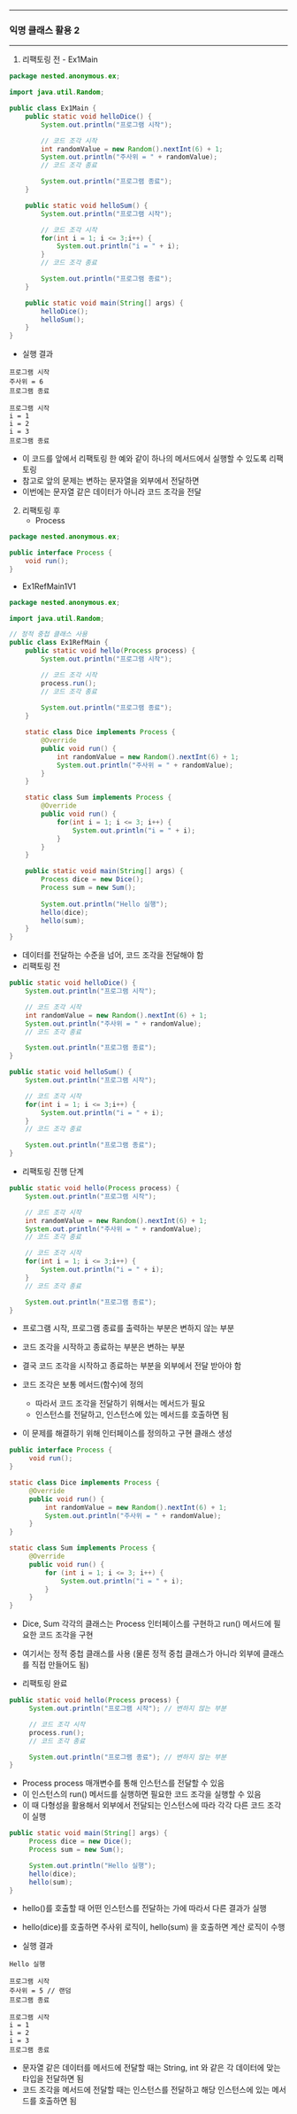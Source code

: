 -----
### 익명 클래스 활용 2
-----
1. 리팩토링 전 - Ex1Main
```java
package nested.anonymous.ex;

import java.util.Random;

public class Ex1Main {
    public static void helloDice() {
        System.out.println("프로그램 시작");

        // 코드 조각 시작
        int randomValue = new Random().nextInt(6) + 1;
        System.out.println("주사위 = " + randomValue);
        // 코드 조각 종료

        System.out.println("프로그램 종료");
    }

    public static void helloSum() {
        System.out.println("프로그램 시작");

        // 코드 조각 시작
        for(int i = 1; i <= 3;i++) {
            System.out.println("i = " + i);
        }
        // 코드 조각 종료

        System.out.println("프로그램 종료");
    }

    public static void main(String[] args) {
        helloDice();
        helloSum();
    }
}
```
  - 실행 결과
```
프로그램 시작
주사위 = 6
프로그램 종료

프로그램 시작
i = 1
i = 2
i = 3
프로그램 종료
```
   - 이 코드를 앞에서 리팩토링 한 예와 같이 하나의 메서드에서 실행할 수 있도록 리팩토링
   - 참고로 앞의 문제는 변하는 문자열을 외부에서 전달하면
   - 이번에는 문자열 같은 데이터가 아니라 코드 조각을 전달

2. 리팩토링 후
   - Process
```java
package nested.anonymous.ex;

public interface Process {
    void run();
}
```
   - Ex1RefMain1V1
```java
package nested.anonymous.ex;

import java.util.Random;

// 정적 중첩 클래스 사용
public class Ex1RefMain {
    public static void hello(Process process) {
        System.out.println("프로그램 시작");

        // 코드 조각 시작
        process.run();
        // 코드 조각 종료
        
        System.out.println("프로그램 종료");
    }

    static class Dice implements Process {
        @Override
        public void run() {
            int randomValue = new Random().nextInt(6) + 1;
            System.out.println("주사위 = " + randomValue);
        }
    }

    static class Sum implements Process {
        @Override
        public void run() {
            for(int i = 1; i <= 3; i++) {
                System.out.println("i = " + i);
            }
        }
    }

    public static void main(String[] args) {
        Process dice = new Dice();
        Process sum = new Sum();
        
        System.out.println("Hello 실행");
        hello(dice);
        hello(sum);
    }
}
```
   - 데이터를 전달하는 수준을 넘어, 코드 조각을 전달해야 함
   - 리팩토링 전
```java
public static void helloDice() {
    System.out.println("프로그램 시작");

    // 코드 조각 시작
    int randomValue = new Random().nextInt(6) + 1;
    System.out.println("주사위 = " + randomValue);
    // 코드 조각 종료

    System.out.println("프로그램 종료");
}

public static void helloSum() {
    System.out.println("프로그램 시작");

    // 코드 조각 시작
    for(int i = 1; i <= 3;i++) {
        System.out.println("i = " + i);
    }
    // 코드 조각 종료

    System.out.println("프로그램 종료");
}
```
  - 리팩토링 진행 단계
```java
public static void hello(Process process) {
    System.out.println("프로그램 시작");

    // 코드 조각 시작
    int randomValue = new Random().nextInt(6) + 1;
    System.out.println("주사위 = " + randomValue);
    // 코드 조각 종료

    // 코드 조각 시작
    for(int i = 1; i <= 3;i++) {
        System.out.println("i = " + i);
    }
    // 코드 조각 종료

    System.out.println("프로그램 종료");
}
```
   - 프로그램 시작, 프로그램 종료를 출력하는 부분은 변하지 않는 부분
   - 코드 조각을 시작하고 종료하는 부분은 변하는 부분
   - 결국 코드 조각을 시작하고 종료하는 부분을 외부에서 전달 받아야 함 
   - 코드 조각은 보통 메서드(함수)에 정의
     + 따라서 코드 조각을 전달하기 위해서는 메서드가 필요
     + 인스턴스를 전달하고, 인스턴스에 있는 메서드를 호출하면 됨

   - 이 문제를 해결하기 위해 인터페이스를 정의하고 구현 클래스 생성
```java
public interface Process {
     void run();
}

static class Dice implements Process {
     @Override
     public void run() {
         int randomValue = new Random().nextInt(6) + 1;
         System.out.println("주사위 = " + randomValue);
     }
}

static class Sum implements Process {
     @Override
     public void run() {
         for (int i = 1; i <= 3; i++) {
             System.out.println("i = " + i);
         }
     }
}
```
   - Dice, Sum 각각의 클래스는 Process 인터페이스를 구현하고 run() 메서드에 필요한 코드 조각을 구현
   - 여기서는 정적 중첩 클래스를 사용 (물론 정적 중첩 클래스가 아니라 외부에 클래스를 직접 만들어도 됨)

   - 리팩토링 완료
```java
public static void hello(Process process) {
     System.out.println("프로그램 시작"); // 변하지 않는 부분

     // 코드 조각 시작
     process.run();
     // 코드 조각 종료

     System.out.println("프로그램 종료"); // 변하지 않는 부분
}
```
   - Process process 매개변수를 통해 인스턴스를 전달할 수 있음
   - 이 인스턴스의 run() 메서드를 실행하면 필요한 코드 조각을 실행할 수 있음
   - 이 때 다형성을 활용해서 외부에서 전달되는 인스턴스에 따라 각각 다른 코드 조각이 실행
```java
public static void main(String[] args) {
     Process dice = new Dice();
     Process sum = new Sum();

     System.out.println("Hello 실행");
     hello(dice);
     hello(sum);
}
```
   - hello()를 호출할 때 어떤 인스턴스를 전달하는 가에 따라서 다른 결과가 실행
   - hello(dice)를 호출하면 주사위 로직이, hello(sum) 을 호출하면 계산 로직이 수행

   - 실행 결과
```
Hello 실행

프로그램 시작
주사위 = 5 // 랜덤
프로그램 종료

프로그램 시작
i = 1
i = 2
i = 3
프로그램 종료
```
   - 문자열 같은 데이터를 메서드에 전달할 때는 String, int 와 같은 각 데이터에 맞는 타입을 전달하면 됨
   - 코드 조각을 메서드에 전달할 때는 인스턴스를 전달하고 해당 인스턴스에 있는 메서드를 호출하면 됨
